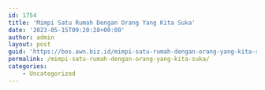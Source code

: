 ```yaml
---
id: 1754
title: 'Mimpi Satu Rumah Dengan Orang Yang Kita Suka'
date: '2023-05-15T09:20:28+00:00'
author: admin
layout: post
guid: 'https://bos.awn.biz.id/mimpi-satu-rumah-dengan-orang-yang-kita-suka/'
permalink: /mimpi-satu-rumah-dengan-orang-yang-kita-suka/
categories:
    - Uncategorized
---
```


